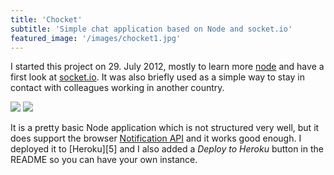 ```yaml
---
title: 'Chocket'
subtitle: 'Simple chat application based on Node and socket.io'
featured_image: '/images/chocket1.jpg'
---
```


I started this project on 29. July 2012, mostly to learn more [node][2] and
have a first look at [socket.io][3]. It was also briefly used as a simple way
to stay in contact with colleagues working in another country.

<div class="gallery" data-columns="2">
	<img src="/blog/images/chocket1.jpg">
	<img src="/blog/images/chocket2.jpg">
</div>

It is a pretty basic Node application which is not structured very well, but it
does support the browser [Notification API][4] and it works good enough.
I deployed it to [Heroku][5] and I also added a *Deploy to Heroku* button in
the README so you can have your own instance.


[0]: https://github.com/MoriTanosuke/chocket
[1]: https://glacial-retreat-2445.herokuapp.com/
[2]: https://nodejs.org/
[3]: https://socket.io/
[4]: https://developer.mozilla.org/de/docs/Web/API/notification
